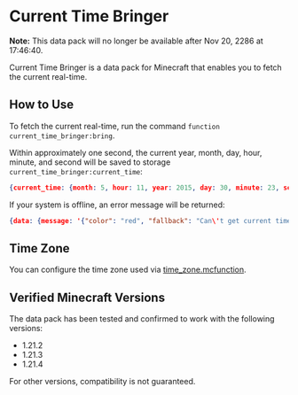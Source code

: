 # Current Time Bringer

**Note:** This data pack will no longer be available after Nov 20, 2286 at 17:46:40.

Current Time Bringer is a data pack for Minecraft that enables you to fetch the current real-time.

## How to Use

To fetch the current real-time, run the command `function current_time_bringer:bring`.

Within approximately one second, the current year, month, day, hour, minute, and second will be saved to storage `current_time_bringer:current_time`: 

```json
{current_time: {month: 5, hour: 11, year: 2015, day: 30, minute: 23, second: 2}}
```

If your system is offline, an error message will be returned:

```json
{data: {message: '{"color": "red", "fallback": "Can\'t get current time; it looks like the system\'s offline.", "translate": "message.current_time_bringer.failed", "type": "translatable"}'}}
```

## Time Zone

You can configure the time zone used via [time_zone.mcfunction](https://github.com/testl0/current-time-bringer/blob/main/data/current_time_bringer/function/settings/time_zone.mcfunction).

## Verified Minecraft Versions

The data pack has been tested and confirmed to work with the following versions:

- 1.21.2
- 1.21.3
- 1.21.4

For other versions, compatibility is not guaranteed.
